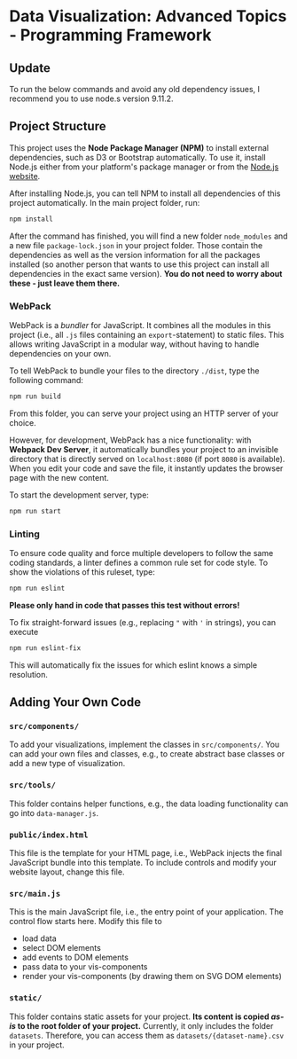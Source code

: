 # Data Visualization: Advanced Topics - Programming Framework

## Update

To run the below commands and avoid any old dependency issues, I recommend you to use node.s version 9.11.2.




## Project Structure

This project uses the __Node Package Manager (NPM)__  to install external dependencies, such as D3 or Bootstrap automatically.
To use it, install Node.js either from your platform's package manager or from the [Node.js website](https://nodejs.org/).

After installing Node.js, you can tell NPM to install all dependencies of this project automatically.
In the main project folder, run:
```bash
npm install
```

After the command has finished, you will find a new folder `node_modules` and a new file `package-lock.json` in your project folder.
Those contain the dependencies as well as the version information for all the packages installed (so another person that wants to use this project can install all dependencies in the exact same version).
__You do not need to worry about these - just leave them there.__

### WebPack

WebPack is a _bundler_ for JavaScript.
It combines all the modules in this project (i.e., all `.js` files containing an `export`-statement) to static files.
This allows writing JavaScript in a modular way, without having to handle dependencies on your own.

To tell WebPack to bundle your files to the directory `./dist`, type the following command:
```bash
npm run build
```

From this folder, you can serve your project using an HTTP server of your choice.

However, for development, WebPack has a nice functionality: with __Webpack Dev Server__, it automatically bundles your project to an invisible directory that is directly served on `localhost:8080` (if port `8080` is available).
When you edit your code and save the file, it instantly updates the browser page with the new content.

To start the development server, type:
```bash
npm run start
```

### Linting

To ensure code quality and force multiple developers to follow the same coding standards, a linter defines a common rule set for code style.
To show the violations of this ruleset, type:
```bash
npm run eslint
```
__Please only hand in code that passes this test without errors!__

To fix straight-forward issues (e.g., replacing `"` with `'` in strings), you can execute
```bash
npm run eslint-fix
```
This will automatically fix the issues for which eslint knows a simple resolution.


## Adding Your Own Code

### `src/components/`

To add your visualizations, implement the classes in `src/components/`.
You can add your own files and classes, e.g., to create abstract base classes or add a new type of visualization.

### `src/tools/`

This folder contains helper functions, e.g., the data loading functionality can go into `data-manager.js`.

### `public/index.html`

This file is the template for your HTML page, i.e., WebPack injects the final JavaScript bundle into this template.
To include controls and modify your website layout, change this file.

### `src/main.js`

This is the main JavaScript file, i.e., the entry point of your application.
The control flow starts here.
Modify this file to
* load data
* select DOM elements
* add events to DOM elements
* pass data to your vis-components
* render your vis-components (by drawing them on SVG DOM elements)

### `static/`

This folder contains static assets for your project.
__Its content is copied _as-is_ to the root folder of your project.__
Currently, it only includes the folder `datasets`.
Therefore, you can access them as `datasets/{dataset-name}.csv` in your project.
